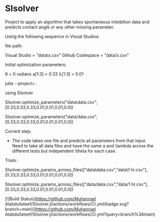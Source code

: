 # SIsolver

Project to apply an algorithm that takes spontaneous imbibition data and predicts contact angle or any other missing parameter.  

Using the following sequence in Visual Studios:

file path:

Visual Studio = "data\\x.csv"
Github Codespace = "data/x.csv"

Initial optimization parameters:

θ = 0 radians
a[1:3] = 0.33
λ[1:3] = 0.01

julia --project=.

using SIsolver

SIsolver.optimize_parameters("data\\data.csv",[0.33,0.33,0.33,0.01,0.01,0.01,0.0])

SIsolver.optimize_parameters("data/data.csv",[0.33,0.33,0.33,0.01,0.01,0.01,0.0])

Current step:

* The code takes one file and predicts all parameters from that input. Need to take all data files and have the same a and \lambda across the different tests but independent \theta for each case.

Trials:

SIsolver.optimize_params_across_files(["data\\data.csv","data\\1 hr.csv"], [0.33,0.33,0.33,0.01,0.01,0.01,0.0])

SIsolver.optimize_params_across_files(["data/data.csv","data/1 hr.csv"], [0.33,0.33,0.33,0.01,0.01,0.01,0.0])


[![Build Status](https://github.com/Muhannad Alabdullateef/SIsolver.jl/actions/workflows/CI.yml/badge.svg?branch=main)](https://github.com/Muhannad Alabdullateef/SIsolver.jl/actions/workflows/CI.yml?query=branch%3Amain)
